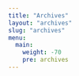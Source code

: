```yaml
---
title: "Archives"
layout: "archives"
slug: "archives"
menu:
  main:
    weight: -70
    pre: archives
---
```


